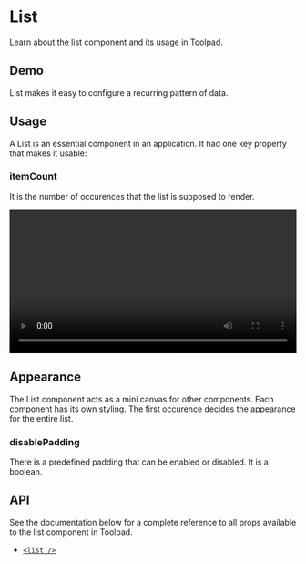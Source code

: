 # List

<p class="description">Learn about the list component and its usage in Toolpad.</p>

## Demo

List makes it easy to configure a recurring pattern of data.

<!---
Add demo
-->

## Usage

A List is an essential component in an application. It had one key property that makes it usable:

### itemCount

It is the number of occurences that the list is supposed to render.

<video controls width="100%" height="auto" style="contain" alt="button-onclick-js-expression">
  <source src="/static/toolpad/docs/components/list/list.mp4" type="video/mp4">
  Your browser does not support the video tag.
</video>

## Appearance

The List component acts as a mini canvas for other components. Each component has its own styling. The first occurence decides the appearance for the entire list.

### disablePadding

There is a predefined padding that can be enabled or disabled. It is a boolean.

## API

See the documentation below for a complete reference to all props available to the list component in Toolpad.

- [`<list />`](/toolpad/reference/components/list/#properties)
